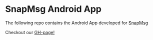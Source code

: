 # SnapMsg Android App

The following repo contains the Android App developed for [SnapMsg](https://taller-de-programacion-2.github.io/tasks/statement/2023/2/enunciado/)

Checkout our [GH-page!](https://luisparedes1.github.io/SnapMsg/)